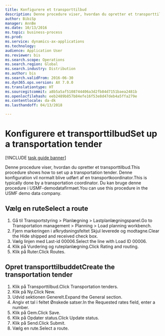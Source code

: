 ```yaml
--- 
title: Konfigurere et transporttilbud
description: Denne procedure viser, hvordan du opretter et transporttilbud.
author: BibiSp
manager: AnnBe
ms.date: 10/13/2016
ms.topic: business-process
ms.prod: 
ms.service: dynamics-ax-applications
ms.technology: 
audience: Application User
ms.reviewer: bis
ms.search.scope: Operations
ms.search.region: Global
ms.search.industry: Distribution
ms.author: bis
ms.search.validFrom: 2016-06-30
ms.dyn365.ops.version: AX 7.0.0
ms.translationtype: HT
ms.sourcegitcommit: a8b5a5af5108744406a3d2fb84d7151baea2481b
ms.openlocfilehash: eeb2489b857b84efe16f53e8d47deb4a5ffa279e
ms.contentlocale: da-dk
ms.lasthandoff: 04/13/2018

---
```

# <a name="set-up-a-transportation-tender"></a><span data-ttu-id="045e1-103">Konfigurere et transporttilbud</span><span class="sxs-lookup"><span data-stu-id="045e1-103">Set up a transportation tender</span></span>

[!INCLUDE [task guide banner](../../includes/task-guide-banner.md)]

<span data-ttu-id="045e1-104">Denne procedure viser, hvordan du opretter et transporttilbud.</span><span class="sxs-lookup"><span data-stu-id="045e1-104">This procedure shows how to set up a transportation tender.</span></span> <span data-ttu-id="045e1-105">Denne konfiguration vil normalt blive udført af en transportkoordinator.</span><span class="sxs-lookup"><span data-stu-id="045e1-105">This is typically done by a transportation coordinator.</span></span> <span data-ttu-id="045e1-106">Du kan bruge denne procedure i USMF-demodatafirmaet.</span><span class="sxs-lookup"><span data-stu-id="045e1-106">You can use this procedure in the USMF demo data company.</span></span>


## <a name="select-a-route"></a><span data-ttu-id="045e1-107">Vælg en rute</span><span class="sxs-lookup"><span data-stu-id="045e1-107">Select a route</span></span>
1. <span data-ttu-id="045e1-108">Gå til Transportstyring > Planlægning > Lastplanlægningspanel.</span><span class="sxs-lookup"><span data-stu-id="045e1-108">Go to Transportation management > Planning > Load planning workbench.</span></span>
2. <span data-ttu-id="045e1-109">Fjern markeringen i afkrydsningsfeltet Skjul leverede og modtagne.</span><span class="sxs-lookup"><span data-stu-id="045e1-109">Clear the Hide shipped and received check box.</span></span>
3. <span data-ttu-id="045e1-110">Vælg linjen med Last-id 00006.</span><span class="sxs-lookup"><span data-stu-id="045e1-110">Select the line with Load ID 00006.</span></span>
4. <span data-ttu-id="045e1-111">Klik på Vurdering og ruteplanlægning.</span><span class="sxs-lookup"><span data-stu-id="045e1-111">Click Rating and routing.</span></span>
5. <span data-ttu-id="045e1-112">Klik på Ruter.</span><span class="sxs-lookup"><span data-stu-id="045e1-112">Click Routes.</span></span>

## <a name="create-the-transportation-tender"></a><span data-ttu-id="045e1-113">Opret transporttilbuddet</span><span class="sxs-lookup"><span data-stu-id="045e1-113">Create the transportation tender</span></span>
1. <span data-ttu-id="045e1-114">Klik på Transporttilbud.</span><span class="sxs-lookup"><span data-stu-id="045e1-114">Click Transportation tenders.</span></span>
2. <span data-ttu-id="045e1-115">Klik på Ny.</span><span class="sxs-lookup"><span data-stu-id="045e1-115">Click New.</span></span>
3. <span data-ttu-id="045e1-116">Udvid sektionen Generelt.</span><span class="sxs-lookup"><span data-stu-id="045e1-116">Expand the General section.</span></span>
4. <span data-ttu-id="045e1-117">Angiv et tal i feltet Ønskede satser.</span><span class="sxs-lookup"><span data-stu-id="045e1-117">In the Requested rates field, enter a number.</span></span>
5. <span data-ttu-id="045e1-118">Klik på Gem.</span><span class="sxs-lookup"><span data-stu-id="045e1-118">Click Save.</span></span>
6. <span data-ttu-id="045e1-119">Klik på Opdater status.</span><span class="sxs-lookup"><span data-stu-id="045e1-119">Click Update status.</span></span>
7. <span data-ttu-id="045e1-120">Klik på Send.</span><span class="sxs-lookup"><span data-stu-id="045e1-120">Click Submit.</span></span>
8. <span data-ttu-id="045e1-121">Vælg en rute.</span><span class="sxs-lookup"><span data-stu-id="045e1-121">Select a route.</span></span>


